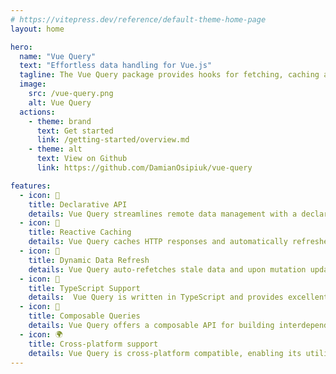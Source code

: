 ```yaml
---
# https://vitepress.dev/reference/default-theme-home-page
layout: home

hero:
  name: "Vue Query"
  text: "Effortless data handling for Vue.js"
  tagline: The Vue Query package provides hooks for fetching, caching and updating asynchronous data in Vue.
  image:
    src: /vue-query.png
    alt: Vue Query
  actions:
    - theme: brand
      text: Get started
      link: /getting-started/overview.md
    - theme: alt
      text: View on Github
      link: https://github.com/DamianOsipiuk/vue-query

features:
  - icon: 📝
    title: Declarative API
    details: Vue Query streamlines remote data management with a declarative API,allowing easy and clear management of data requirements in your application..
  - icon: 🔁
    title: Reactive Caching
    details: Vue Query caches HTTP responses and automatically refreshes the cache when needed, ensuring up-to-date data and fewer network requests.
  - icon: 🧠
    title: Dynamic Data Refresh
    details: Vue Query auto-refetches stale data and upon mutation updates, this ensures that the data is always fresh and reduces the need for manual refetching.
  - icon: 🦾
    title: TypeScript Support
    details:  Vue Query is written in TypeScript and provides excellent TypeScript support out-of-the-box. This ensures that the API is type-safe and easy to use with TypeScript.
  - icon: 🧩
    title: Composable Queries
    details: Vue Query offers a composable API for building interdependent queries, simplifying the creation and management of complex data requirements and their dependencies.
  - icon: 🌍
    title: Cross-platform support
    details: Vue Query is cross-platform compatible, enabling its utilization in a broad range of Vue.js applications, such as server-side rendering, Nuxt.js, and Vue 3.
---
```


